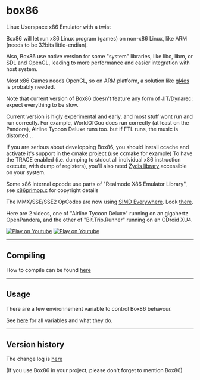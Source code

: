 # box86

Linux Userspace x86 Emulator with a twist

Box86 will let run x86 Linux program (games) on non-x86 Linux, like ARM (needs to be 32bits little-endian).

Also, Box86 use native version for some "system" libraries, like libc, libm, or SDL and OpenGL, leading to more performance and easier integration with host system.

Most x86 Games needs OpenGL, so on ARM platform, a solution like [gl4es](https://github.com/ptitSeb/gl4es) is probably needed.

Note that current version of Box86 doesn't feature any form of JIT/Dynarec: expect everything to be slow.

Current version is higly experimental and early, and most stuff wont run and run correctly. For example, WorldOfGoo does run correctly (at least on the Pandora), Airline Tycoon Deluxe runs too. but if FTL runs, the music is distorted...

If you are serious about developping Box86, you should install ccache and activate it's support in the cmake project (use ccmake for example)
To have the TRACE enabled (i.e. dumping to stdout all individual x86 instruction execute, with dump of registers), you'll also need [Zydis library](https://github.com/zyantific/zydis) accessible on your system.

Some x86 internal opcode use parts of "Realmode X86 Emulator Library", see [x86primop.c](src/x86primop.c) for copyright details

The MMX/SSE/SSE2 OpCodes are now using [SIMD Everywhere](https://github.com/nemequ). Look [there](simde/COPYING).

Here are 2 videos, one of "Airline Tycoon Deluxe" running on an gigahertz OpenPandora, and the other of "Bit.Trip.Runner" running on an ODroid XU4.

[![Play on Youtube](https://img.youtube.com/vi/bLt0hMoFDLk/3.jpg)](https://www.youtube.com/watch?v=bLt0hMoFDLk) [![Play on Youtube](https://img.youtube.com/vi/8hr71S029Hg/1.jpg)](https://www.youtube.com/watch?v=8hr71S029Hg)

----

Compiling
----
How to compile can be found [here](COMPILE.md)

----

Usage
----

There are a few environnement variable to control Box86 behavour.

See [here](USAGE.md) for all variables and what they do.

----

Version history
----

The change log is [here](CHANGELOG.md)


(If you use Box86 in your project, please don't forget to mention Box86)
